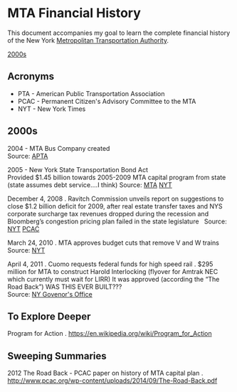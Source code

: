 # MTA Financial History

This document accompanies my goal to learn the complete financial history of the New York [Metropolitan Transportation Authority](http://www.mta.info).

[2000s](#2000s)

## Acronyms
- PTA - American Public Transportation Association
- PCAC - Permanent Citizen's Advisory Committee to the MTA
- NYT - New York Times

## 2000s
2004 - MTA Bus Company created  
Source: [APTA](http://www.apta.com/passengertransport/Documents/archive_434.htm)

2005 - New York State Transportation Bond Act  
Provided $1.45 billion towards 2005-2009 MTA capital program from state (state assumes debt service….I think)
Source: [MTA](http://web.mta.info/mta/bondact.htm) [NYT](http://www.nytimes.com/2005/11/09/nyregion/metrocampaigns/voters-approve-transit-bonds-for-29-billion.html?_r=0)

December 4, 2008 . 
Ravitch Commission unveils report on suggestions to close $1.2 billion deficit for 2009, after real estate transfer taxes and NYS corporate surcharge tax revenues dropped during the recession and Bloomberg’s congestion pricing plan failed in the state legislature  
Source: [NYT](https://cityroom.blogs.nytimes.com/2008/12/04/ravitch-unveils-mta-rescue-plan/?_r=0) [PCAC](http://www.pcac.org/news/guide-ravitch-commission-report/)

March 24, 2010 . 
MTA approves budget cuts that remove V and W trains  
Source: [NYT](http://www.nytimes.com/2010/03/25/nyregion/25mta.html)

April 4, 2011 . 
Cuomo requests federal funds for high speed rail . 
$295 million for MTA to construct Harold Interlocking (flyover for Amtrak NEC which currently must wait for LIRR)
It was approved (according the “The Road Back”) WAS THIS EVER BUILT???  
Source: [NY Govenor's Office](https://www.governor.ny.gov/news/governor-cuomo-seeks-federal-funds-high-speed-rail-projects)

## To Explore Deeper
Program for Action . 
https://en.wikipedia.org/wiki/Program_for_Action

## Sweeping Summaries

2012 The Road Back - PCAC paper on history of MTA capital plan . 
http://www.pcac.org/wp-content/uploads/2014/09/The-Road-Back.pdf
